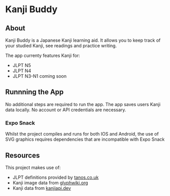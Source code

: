 # Kanji Buddy

## About
Kanji Buddy is a Japanese Kanji learning aid. It allows you to keep track of your studied Kanji, see readings and practice writing.

The app currenty features Kanji for:
- JLPT N5
- JLPT N4
- JLPT N3-N1 coming soon

## Runnning the App
No additional steps are required to run the app. The app saves users Kanji data locally. No account or API credentials are necessary.

### Expo Snack
Whilst the project compiles and runs for both IOS and Android, the use of SVG graphics requires dependencies that are incompatible with Expo Snack

## Resources
This project makes use of:
- JLPT definitions provided by [tanos.co.uk](http://www.tanos.co.uk/)
- Kanji image data from [glyphwiki.org](http://en.glyphwiki.org/wiki/GlyphWiki:MainPage)
- Kanji data from [kanjiapi.dev](https://kanjiapi.dev/)